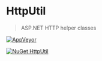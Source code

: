 # HttpUtil

> ASP.NET HTTP helper classes

[![AppVeyor](https://ci.appveyor.com/api/projects/status/github/ryanelian/HttpUtil)](https://ci.appveyor.com/project/RyanElian/httputil)

[![NuGet HttpUtil](https://img.shields.io/nuget/v/HttpUtil.svg)](https://www.nuget.org/packages/HttpUtil/)

